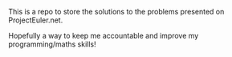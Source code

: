 This is a repo to store the solutions to the problems presented on ProjectEuler.net.

Hopefully a way to keep me accountable and improve my programming/maths skills!